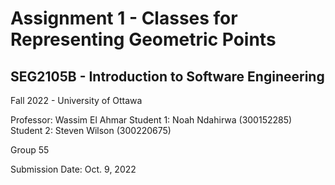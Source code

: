 
# Assignment 1 - Classes for Representing Geometric Points	
## SEG2105B - Introduction to Software Engineering 

Fall 2022 - University of Ottawa


Professor:  Wassim El Ahmar
Student 1:  Noah Ndahirwa (300152285)
Student 2: 	Steven Wilson (300220675)

Group 55

Submission Date: Oct. 9, 2022
